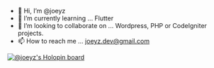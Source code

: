 - 👋 Hi, I’m @joeyz
- 🌱 I’m currently learning ... Flutter
- 💞️ I’m looking to collaborate on ... Wordpress, PHP or CodeIgniter projects.
- 📫 How to reach me ... joeyz.dev@gmail.com

[![@joeyz's Holopin board](https://holopin.me/joeyz)](https://holopin.io/@joeyz)

<!---
joeyz/joeyz is a ✨ special ✨ repository because its `README.md` (this file) appears on your GitHub profile.
You can click the Preview link to take a look at your changes.
--->
